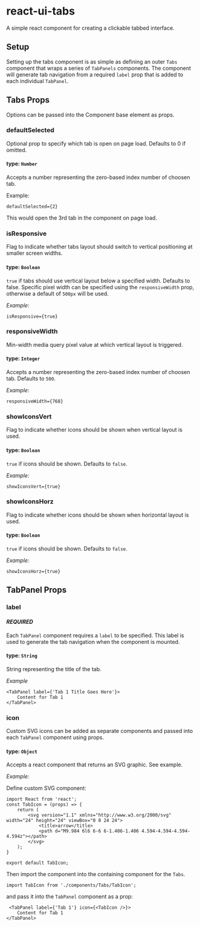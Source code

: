 # react-ui-tabs
A simple react component for creating a clickable tabbed interface.

## Setup
Setting up the tabs component is as simple as defining an outer `Tabs` component that wraps a series of `TabPanels` components. The component will generate tab navigation from a required `label` prop that is added to each individual `TabPanel`.

## Tabs Props
Options can be passed into the Component base element as props.

### defaultSelected
Optional prop to specify which tab is open on page load. Defaults to 0 if omitted.
#### type:  `Number`
Accepts a number representing the zero-based index number of choosen tab.

Example:
```
defaultSelected={2}
```

This would open the 3rd tab in the component on page load.

### isResponsive
Flag to indicate whether tabs layout should switch to vertical positioning at smaller screen widths.

#### type:  `Boolean`
`true` if tabs should use vertical layout below a specified width. Defaults to false. Specific pixel width can be specified using the `responsiveWidth` prop, otherwise a default of `500px` will be used.

*Example:*
```
isResponsive={true}
```

### responsiveWidth
Min-width media query pixel value at which vertical layout is triggered.

#### type:  `Integer`
Accepts a number representing the zero-based index number of choosen tab. Defaults to `500`.

*Example:*
```
responsiveWidth={768}
```

### showIconsVert
Flag to indicate whether icons should be shown when vertical layout is used.

#### type:  `Boolean`
`true` if icons should be shown. Defaults to `false`.

*Example:*
```
showIconsVert={true}
```

### showIconsHorz
Flag to indicate whether icons should be shown when horizontal layout is used.

#### type:  `Boolean`
`true` if icons should be shown. Defaults to `false`.

*Example:*
```
showIconsHorz={true}
```

## TabPanel Props

### label
#### *REQUIRED*

Each `TabPanel` component requires a `label` to be specified. This label is used to generate the tab navigation when the component is mounted.


#### type:  `String`
String representing the title of the tab.

*Example*
```
<TabPanel label={'Tab 1 Title Goes Here'}>
    Content for Tab 1
</TabPanel>
```

### icon
Custom SVG icons can be added as separate components and passed into each `TabPanel` component using props.

#### type:  `Object`
Accepts a react component that returns an SVG graphic. See example.

*Example:*

Define custom SVG component:

```
import React from 'react';
const TabIcon = (props) => {
    return (
        <svg version="1.1" xmlns="http://www.w3.org/2000/svg" width="24" height="24" viewBox="0 0 24 24">
            <title>arrow</title>
            <path d="M9.984 6l6 6-6 6-1.406-1.406 4.594-4.594-4.594-4.594z"></path>
        </svg>
    );
}

export default TabIcon;
```

Then import the component into the containing component for the `Tabs`.
```
import TabIcon from './components/Tabs/TabIcon';
```

and pass it into the `TabPanel` component as a prop:

```
 <TabPanel label={'Tab 1'} icon={<TabIcon />}>
    Content for Tab 1
</TabPanel>
```
